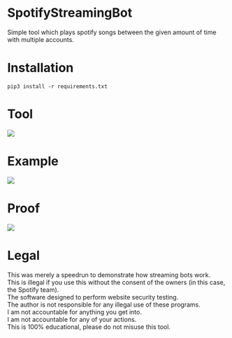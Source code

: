 # SpotifyStreamingBot
 Simple tool which plays spotify songs between the given amount of time with multiple accounts.

# Installation
```
pip3 install -r requirements.txt
``` 
 
# Tool
![](https://i.ibb.co/wgvrnXY/spotify-streaming-tool-v2.png)

# Example
![](https://i.ibb.co/k1wB3f9/spotify-streaming-tool-v2-example.png)

# Proof
![](https://i.ibb.co/PNTWLd3/listening.png)

# Legal
 This was merely a speedrun to demonstrate how streaming bots work.<br/>
 This is illegal if you use this without the consent of the owners (in this case, the Spotify team).<br/>
 The software designed to perform website security testing.<br/>
 The author is not responsible for any illegal use of these programs.<br/>
 I am not accountable for anything you get into.<br/>
 I am not accountable for any of your actions.<br/>
 This is 100% educational, please do not misuse this tool.
  
